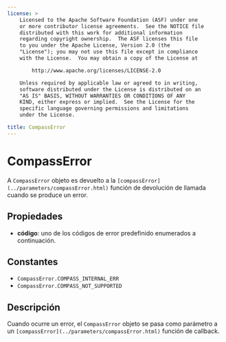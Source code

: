 ```yaml
---
license: >
    Licensed to the Apache Software Foundation (ASF) under one
    or more contributor license agreements.  See the NOTICE file
    distributed with this work for additional information
    regarding copyright ownership.  The ASF licenses this file
    to you under the Apache License, Version 2.0 (the
    "License"); you may not use this file except in compliance
    with the License.  You may obtain a copy of the License at

        http://www.apache.org/licenses/LICENSE-2.0

    Unless required by applicable law or agreed to in writing,
    software distributed under the License is distributed on an
    "AS IS" BASIS, WITHOUT WARRANTIES OR CONDITIONS OF ANY
    KIND, either express or implied.  See the License for the
    specific language governing permissions and limitations
    under the License.

title: CompassError
---
```


# CompassError

A `CompassError` objeto es devuelto a la `[compassError](../parameters/compassError.html)` función de devolución de llamada cuando se produce un error.

## Propiedades

*   **código**: uno de los códigos de error predefinido enumerados a continuación.

## Constantes

*   `CompassError.COMPASS_INTERNAL_ERR`
*   `CompassError.COMPASS_NOT_SUPPORTED`

## Descripción

Cuando ocurre un error, el `CompassError` objeto se pasa como parámetro a un `[compassError](../parameters/compassError.html)` función de callback.